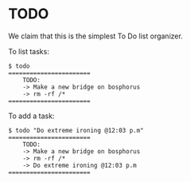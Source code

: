 # TODO
We claim that this is the simplest To Do list organizer.

  
To list tasks:
```
$ todo
=======================
    TODO:              
    -> Make a new bridge on bosphorus
    -> rm -rf /*
=======================
```
  
To add a task:

```
$ todo "Do extreme ironing @12:03 p.m"
=======================
    TODO:              
    -> Make a new bridge on bosphorus
    -> rm -rf /*
    -> Do extreme ironing @12:03 p.m
=======================
```
